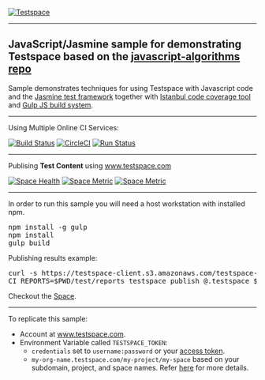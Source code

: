 [![Testspace](http://www.testspace.com/public/img/testspace_logo.png)](http://www.testspace.com)
***

## JavaScript/Jasmine sample for demonstrating Testspace based on the [javascript-algorithms repo](https://github.com/mgechev/javascript-algorithms)

Sample demonstrates techniques for using Testspace with Javascript code and the [Jasmine test framework](http://jasmine.github.io/) together with [Istanbul code coverage tool](https://gotwarlost.github.io/istanbul/) and [Gulp JS build system](http://gulpjs.com/).

*** 
Using Multiple Online CI Services:

[![Build Status](https://travis-ci.org/munderseth/javascript.jasmine.svg?branch=master)](https://travis-ci.org/munderseth/javascript.jasmine)
[![CircleCI](https://circleci.com/gh/munderseth/javascript.jasmine.svg?style=svg)](https://circleci.com/gh/munderseth/javascript.jasmine)
[![Run Status](https://api.shippable.com/projects/576c51343be4f4faa56a78e5/badge?branch=master)](https://app.shippable.com/projects/576c51343be4f4faa56a78e5)


***
Publising **Test Content** using www.testspace.com

[![Space Health](http://munderseth.stridespace.com/projects/278/spaces/910/badge)](http://munderseth.stridespace.com/projects/278/spaces/910 "Test Cases")
[![Space Metric](http://munderseth.stridespace.com/projects/278/spaces/910/metrics/363/badge)](http://munderseth.stridespace.com/spaces/910/schema/Code%20Coverage "Code Coverage (branches)")
<a title="Code Coverage (methods)" href="http://munderseth.stridespace.com/spaces/910/schema/Code%20Coverage"><img alt="Space Metric" src="http://munderseth.stridespace.com/projects/278/spaces/910/metrics/364/badge" /></a>


***

In order to run this sample you will need a host workstation with installed npm.

<pre>
npm install -g gulp
npm install
gulp build
</pre>

Publishing results example: 

<pre>
curl -s https://testspace-client.s3.amazonaws.com/testspace-linux.tgz | sudo tar -zxvf- -C /usr/local/bin
CI_REPORTS=$PWD/test/reports testspace publish @.testspace $TESTSPACE_TOKEN/$BRANCH_NAME
</pre> 

Checkout the [Space](http://munderseth.stridespace.com/projects/javascript.jasmine/spaces/master). 

***

To replicate this sample: 
  - Account at www.testspace.com.
  - Environment Variable called `TESTSPACE_TOKEN`:
    - `credentials` set to `username:password` or your [access token](http://help.testspace.com/using-your-organization:user-settings).
    - `my-org-name.testspace.com/my-project/my-space` based on your subdomain, project, and space names. Refer [here](http://help.testspace.com/reference:runner-reference#login-credentials) for more details. 
  
   
 
